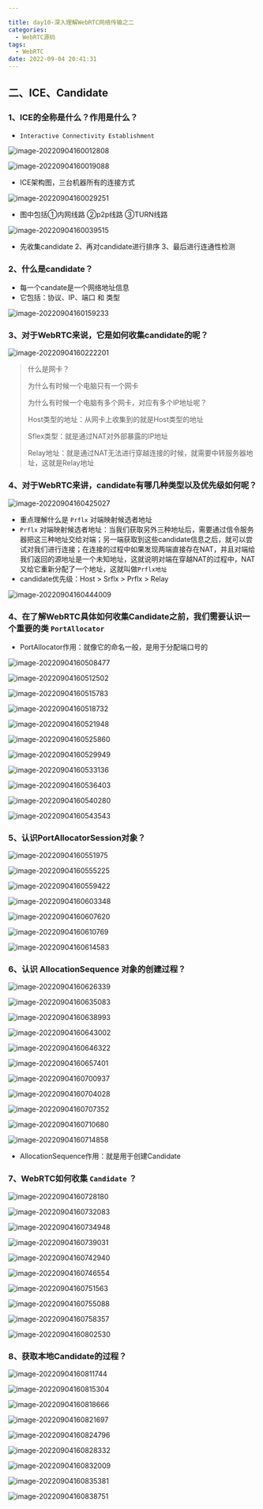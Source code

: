 ```yaml
---

title: day10-深入理解WebRTC网络传输之二
categories:
  - WebRTC源码
tags:
  - WebRTC
date: 2022-09-04 20:41:31
---
```


## 二、ICE、Candidate

### 1、ICE的全称是什么？作用是什么？

- `Interactive Connectivity Establishment`

![image-20220904160012808](day10-深入理解WebRTC网络传输之二/image-20220904160012808.png)

![image-20220904160019088](day10-深入理解WebRTC网络传输之二/image-20220904160019088.png)

- ICE架构图，三台机器所有的连接方式

![image-20220904160029251](day10-深入理解WebRTC网络传输之二/image-20220904160029251.png)

- 图中包括①内网线路 ②p2p线路 ③TURN线路

![image-20220904160039515](day10-深入理解WebRTC网络传输之二/image-20220904160039515.png)

- 先收集candidate 2、再对candidate进行排序 3、最后进行连通性检测

### 2、什么是candidate？

- 每一个candate是一个网络地址信息
- 它包括：协议、IP、端口 和 类型

![image-20220904160159233](day10-深入理解WebRTC网络传输之二/image-20220904160159233.png)

### 3、对于WebRTC来说，它是如何收集candidate的呢？

![image-20220904160222201](day10-深入理解WebRTC网络传输之二/image-20220904160222201.png)

> 什么是网卡？
>
> 为什么有时候一个电脑只有一个网卡
>
> 为什么有时候一个电脑有多个网卡，对应有多个IP地址呢？
>
> Host类型的地址：从网卡上收集到的就是Host类型的地址
>
> Sflex类型：就是通过NAT对外部暴露的IP地址
>
> Relay地址：就是通过NAT无法进行穿越连接的时候，就需要中转服务器地址，这就是Relay地址



### 4、对于WebRTC来讲，candidate有哪几种类型以及优先级如何呢？

![image-20220904160425027](day10-深入理解WebRTC网络传输之二/image-20220904160425027.png)

- 重点理解什么是 `Prflx` 对端映射候选者地址
- `Prflx` 对端映射候选者地址：当我们获取另外三种地址后，需要通过信令服务器把这三种地址交给对端；另一端获取到这些candidate信息之后，就可以尝试对我们进行连接；在连接的过程中如果发现两端直接存在NAT，并且对端给我们返回的源地址是一个未知地址，这就说明对端在穿越NAT的过程中，NAT又给它重新分配了一个地址，这就叫做`Prflx地址`
- candidate优先级：Host > Srflx > Prflx > Relay

![image-20220904160444009](day10-深入理解WebRTC网络传输之二/image-20220904160444009.png)

### 4、在了解WebRTC具体如何收集Candidate之前，我们需要认识一个重要的类 `PortAllocator`

- PortAllocator作用：就像它的命名一般，是用于分配端口号的

![image-20220904160508477](day10-深入理解WebRTC网络传输之二/image-20220904160508477.png)

![image-20220904160512502](day10-深入理解WebRTC网络传输之二/image-20220904160512502.png)

![image-20220904160515783](day10-深入理解WebRTC网络传输之二/image-20220904160515783.png)

![image-20220904160518732](day10-深入理解WebRTC网络传输之二/image-20220904160518732.png)

![image-20220904160521948](day10-深入理解WebRTC网络传输之二/image-20220904160521948.png)

![image-20220904160525860](day10-深入理解WebRTC网络传输之二/image-20220904160525860.png)

![image-20220904160529949](day10-深入理解WebRTC网络传输之二/image-20220904160529949.png)

![image-20220904160533136](day10-深入理解WebRTC网络传输之二/image-20220904160533136.png)

![image-20220904160536403](day10-深入理解WebRTC网络传输之二/image-20220904160536403.png)

![image-20220904160540280](day10-深入理解WebRTC网络传输之二/image-20220904160540280.png)

![image-20220904160543543](day10-深入理解WebRTC网络传输之二/image-20220904160543543.png)

### 5、认识PortAllocatorSession对象？

![image-20220904160551975](day10-深入理解WebRTC网络传输之二/image-20220904160551975.png)



![image-20220904160555225](day10-深入理解WebRTC网络传输之二/image-20220904160555225.png)

![image-20220904160559422](day10-深入理解WebRTC网络传输之二/image-20220904160559422.png)

![image-20220904160603348](day10-深入理解WebRTC网络传输之二/image-20220904160603348.png)

![image-20220904160607620](day10-深入理解WebRTC网络传输之二/image-20220904160607620.png)

![image-20220904160610769](day10-深入理解WebRTC网络传输之二/image-20220904160610769.png)

![image-20220904160614583](day10-深入理解WebRTC网络传输之二/image-20220904160614583.png)

### 6、认识 AllocationSequence 对象的创建过程？

![image-20220904160626339](day10-深入理解WebRTC网络传输之二/image-20220904160626339.png)

![image-20220904160635083](day10-深入理解WebRTC网络传输之二/image-20220904160635083.png)

![image-20220904160638993](day10-深入理解WebRTC网络传输之二/image-20220904160638993.png)

![image-20220904160643002](day10-深入理解WebRTC网络传输之二/image-20220904160643002.png)

![image-20220904160646322](day10-深入理解WebRTC网络传输之二/image-20220904160646322.png)

![image-20220904160657401](day10-深入理解WebRTC网络传输之二/image-20220904160657401.png)

![image-20220904160700937](day10-深入理解WebRTC网络传输之二/image-20220904160700937.png)

![image-20220904160704028](day10-深入理解WebRTC网络传输之二/image-20220904160704028.png)

![image-20220904160707352](day10-深入理解WebRTC网络传输之二/image-20220904160707352.png)

![image-20220904160710680](day10-深入理解WebRTC网络传输之二/image-20220904160710680.png)

![image-20220904160714858](day10-深入理解WebRTC网络传输之二/image-20220904160714858.png)

- AllocationSequence作用：就是用于创建Candidate

### 7、WebRTC如何收集 `Candidate` ？

![image-20220904160728180](day10-深入理解WebRTC网络传输之二/image-20220904160728180.png)

![image-20220904160732083](day10-深入理解WebRTC网络传输之二/image-20220904160732083.png)

![image-20220904160734948](day10-深入理解WebRTC网络传输之二/image-20220904160734948.png)

![image-20220904160739031](day10-深入理解WebRTC网络传输之二/image-20220904160739031.png)

![image-20220904160742940](day10-深入理解WebRTC网络传输之二/image-20220904160742940.png)

![image-20220904160746554](day10-深入理解WebRTC网络传输之二/image-20220904160746554.png)

![image-20220904160751563](day10-深入理解WebRTC网络传输之二/image-20220904160751563.png)

![image-20220904160755088](day10-深入理解WebRTC网络传输之二/image-20220904160755088.png)

![image-20220904160758357](day10-深入理解WebRTC网络传输之二/image-20220904160758357.png)

![image-20220904160802530](day10-深入理解WebRTC网络传输之二/image-20220904160802530.png)

### 8、获取本地Candidate的过程？

![image-20220904160811744](day10-深入理解WebRTC网络传输之二/image-20220904160811744.png)

![image-20220904160815304](day10-深入理解WebRTC网络传输之二/image-20220904160815304.png)

![image-20220904160818666](day10-深入理解WebRTC网络传输之二/image-20220904160818666.png)

![image-20220904160821697](day10-深入理解WebRTC网络传输之二/image-20220904160821697.png)

![image-20220904160824796](day10-深入理解WebRTC网络传输之二/image-20220904160824796.png)

![image-20220904160828332](day10-深入理解WebRTC网络传输之二/image-20220904160828332.png)

![image-20220904160832009](day10-深入理解WebRTC网络传输之二/image-20220904160832009.png)

![image-20220904160835381](day10-深入理解WebRTC网络传输之二/image-20220904160835381.png)

![image-20220904160838751](day10-深入理解WebRTC网络传输之二/image-20220904160838751.png)



### 
